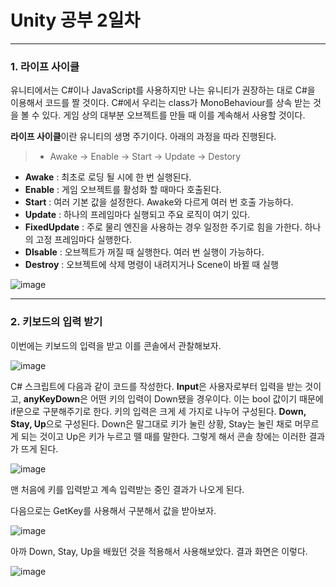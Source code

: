 # Unity 공부 2일차
-------------
### 1. 라이프 사이클

유니티에서는 C#이나 JavaScript를 사용하지만 나는 유니티가 권장하는 대로 C#을 이용해서 코드를 짤 것이다. C#에서 우리는 class가 MonoBehaviour를 상속 받는 것을 볼 수 있다. 게임 상의 대부분 오브젝트를 만들 때 이를 계속해서 사용할 것이다.

**라이프 사이클**이란 유니티의 생명 주기이다. 아래의 과정을 따라 진행된다.
> - Awake -> Enable -> Start -> Update -> Destory

- **Awake** : 최초로 로딩 될 시에 한 번 실행된다. 
- **Enable** : 게임 오브젝트를 활성화 할 때마다 호출된다.
- **Start** : 여러 기본 값을 설정한다. Awake와 다르게 여러 번 호출 가능하다.
- **Update** : 하나의 프레임마다 실행되고 주요 로직이 여기 있다.
- **FixedUpdate** : 주로 물리 엔진을 사용하는 경우 일정한 주기로 힘을 가한다. 하나의 고정 프레임마다 실행한다.
- **DIsable** : 오브젝트가 꺼질 때 실행한다. 여러 번 실행이 가능하다.
- **Destroy** : 오브젝트에 삭제 명령이 내려지거나 Scene이 바뀔 때 실행


![image](https://user-images.githubusercontent.com/59796964/72591518-aad68900-3943-11ea-9737-2d5b24f653c2.png)


-------------
### 2. 키보드의 입력 받기

이번에는 키보드의 입력을 받고 이를 콘솔에서 관찰해보자.

![image](https://user-images.githubusercontent.com/59796964/72591738-44059f80-3944-11ea-8b46-cc81e05c3441.png)

C# 스크립트에 다음과 같이 코드를 작성한다. **Input**은 사용자로부터 입력을 받는 것이고, **anyKeyDown**은 어떤 키의 입력이 Down됐을 경우이다. 이는 bool 값이기 때문에 if문으로 구분해주기로 한다. 키의 입력은 크게 세 가지로 나누어 구성된다. **Down, Stay, Up**으로 구성된다. Down은 말그대로 키가 눌린 상황, Stay는 눌린 채로 머무르게 되는 것이고 Up은 키가 누르고 뗄 때를 말한다. 그렇게 해서 콘솔 창에는 이러한 결과가 뜨게 된다. 

![image](https://user-images.githubusercontent.com/59796964/72591964-dc9c1f80-3944-11ea-9763-9a3d6ebe9ac0.png)

맨 처음에 키를 입력받고 계속 입력받는 중인 결과가 나오게 된다. 

다음으로는 GetKey를 사용해서 구분해서 값을 받아보자.

![image](https://user-images.githubusercontent.com/59796964/72593108-7f559d80-3947-11ea-9302-0b81e55055f0.png)

아까 Down, Stay, Up을 배웠던 것을 적용해서 사용해보았다. 결과 화면은 이렇다.

![image](https://user-images.githubusercontent.com/59796964/72593162-a1e7b680-3947-11ea-8e9e-0841d48ffaac.png)